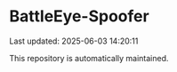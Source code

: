 # BattleEye-Spoofer

Last updated: 2025-06-03 14:20:11

This repository is automatically maintained.
